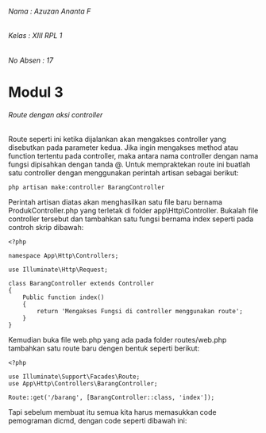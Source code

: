 ###### Nama : Azuzan Ananta F
###### Kelas : XIII RPL 1
###### No Absen : 17 

# Modul 3

###### Route dengan aksi controller
Route seperti ini ketika dijalankan akan mengakses controller yang disebutkan pada 
parameter kedua. Jika ingin mengakses method atau function tertentu pada controller, maka 
antara nama controller dengan nama fungsi dipisahkan dengan tanda @. Untuk 
mempraktekan route ini buatlah satu controller dengan menggunakan perintah artisan sebagai 
berikut:
```
php artisan make:controller BarangController
```

Perintah artisan diatas 
akan menghasilkan satu file baru bernama ProdukController.php yang terletak di folder 
app\Http\Controller. Bukalah file controller tersebut dan tambahkan satu fungsi bernama 
index seperti pada controh skrip dibawah:
```
<?php

namespace App\Http\Controllers;

use Illuminate\Http\Request;

class BarangController extends Controller
{
    Public function index()
    {
        return 'Mengakses Fungsi di controller menggunakan route';
    }
}
```

Kemudian buka file web.php yang ada pada folder routes/web.php tambahkan satu route baru 
dengen bentuk seperti berikut:
```
<?php

use Illuminate\Support\Facades\Route;
use App\Http\Controllers\BarangController;

Route::get('/barang', [BarangController::class, 'index']);
```

Tapi sebelum membuat itu semua kita harus memasukkan code pemograman dicmd, dengan code seperti dibawah ini:
